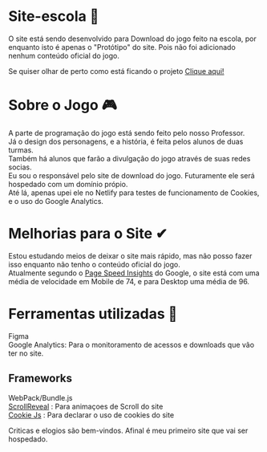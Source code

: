 # Site-escola 🏫

O site está sendo desenvolvido para Download do jogo feito na escola, por enquanto isto é apenas o "Protótipo" do site.
Pois não foi adicionado nenhum conteúdo oficial do jogo.

Se quiser olhar de perto como está ficando o projeto <a href="http://gamepadrefernando.com.br">Clique aqui!</a>

# Sobre o Jogo 🎮
A parte de programação do jogo está sendo feito pelo nosso Professor. <br>
Já o design dos personagens, e a história, é feita pelos alunos de duas turmas. <br>
Também há alunos que farão a divulgação do jogo através de suas redes socias. <br>
Eu sou o responsável pelo site de download do jogo. Futuramente ele será hospedado com um domínio própio. <br>
Até lá, apenas upei ele no Netlify para testes de funcionamento de Cookies, e o uso do Google Analytics.

# Melhorias para o Site ✔
Estou estudando meios de deixar o site mais rápido, mas não posso fazer isso enquanto não tenho o conteúdo oficial do jogo.<br>
Atualmente segundo o <a href="https://developers.google.com/speed/pagespeed/insights/?hl=pt-br">Page Speed Insights</a> do Google, o site está com uma média de velocidade em Mobile de 74, e para Desktop uma média de 96.

# Ferramentas utilizadas 🔧
Figma<br>
Google Analytics: Para o monitoramento de acessos e downloads que vão ter no site.<br>

## Frameworks
WebPack/Bundle.js<br>
<a href="https://scrollrevealjs.org/guide/hello-world.html">ScrollReveal</a> : Para animaçoes de Scroll do site <br>
<a href="https://github.com/js-cookie/js-cookie">Cookie Js</a> : Para declarar o uso de cookies do site <br>



Criticas e elogios são bem-vindos. Afinal é meu primeiro site que vai ser hospedado.
